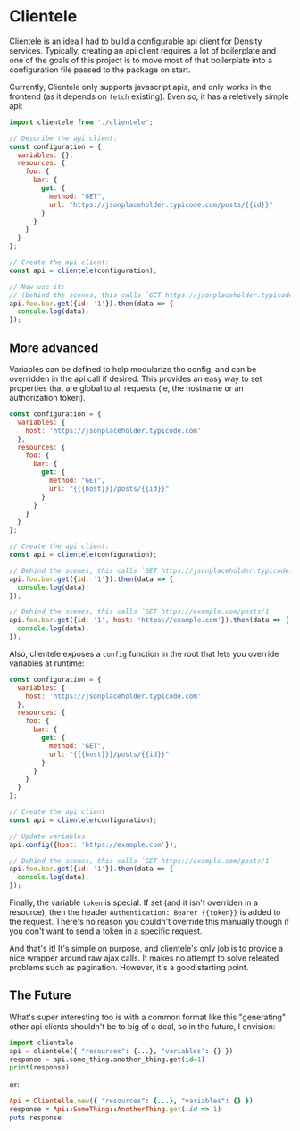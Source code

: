 # Clientele

Clientele is an idea I had to build a configurable api client for Density services. Typically,
creating an api client requires a lot of boilerplate and one of the goals of this project is to move
most of that boilerplate into a configuration file passed to the package on start.

Currently, Clientele only supports javascript apis, and only works in the frontend (as it depends on
`fetch` existing). Even so, it has a reletively simple api:

```javascript
import clientele from './clientele';

// Describe the api client:
const configuration = {
  variables: {},
  resources: {
    foo: {
      bar: {
        get: {
          method: "GET",
          url: "https://jsonplaceholder.typicode.com/posts/{{id}}"
        }
      }
    }
  }
};

// Create the api client:
const api = clientele(configuration);

// Now use it:
// (behind the scenes, this calls `GET https://jsonplaceholder.typicode.com/posts/1`)
api.foo.bar.get({id: '1'}).then(data => {
  console.log(data);
});
```

## More advanced

Variables can be defined to help modularize the config, and can be overridden in the api call if
desired. This provides an easy way to set properties that are global to all requests (ie, the
hostname or an authorization token).

```javascript
const configuration = {
  variables: {
    host: 'https://jsonplaceholder.typicode.com'
  },
  resources: {
    foo: {
      bar: {
        get: {
          method: "GET",
          url: "{{{host}}}/posts/{{id}}"
        }
      }
    }
  }
};

// Create the api client:
const api = clientele(configuration);

// Behind the scenes, this calls `GET https://jsonplaceholder.typicode.com/posts/1`
api.foo.bar.get({id: '1'}).then(data => {
  console.log(data);
});

// Behind the scenes, this calls `GET https://example.com/posts/1`
api.foo.bar.get({id: '1', host: 'https://example.com'}).then(data => {
  console.log(data);
});
```

Also, clientele exposes a `config` function in the root that lets you override variables at
runtime:

```javascript
const configuration = {
  variables: {
    host: 'https://jsonplaceholder.typicode.com'
  },
  resources: {
    foo: {
      bar: {
        get: {
          method: "GET",
          url: "{{{host}}}/posts/{{id}}"
        }
      }
    }
  }
};

// Create the api client
const api = clientele(configuration);

// Update variables.
api.config({host: 'https://example.com'});

// Behind the scenes, this calls `GET https://example.com/posts/1`
api.foo.bar.get({id: '1'}).then(data => {
  console.log(data);
});
```

Finally, the variable `token` is special. If set (and it isn't overriden in a resource), then the
header `Authentication: Bearer {{token}}` is added to the request. There's no reason you couldn't
override this manually though if you don't want to send a token in a specific request.

And that's it! It's simple on purpose, and clientele's only job is to provide a nice wrapper around
raw ajax calls. It makes no attempt to solve releated problems such as pagination. However, it's a
good starting point.

## The Future

What's super interesting too is with a common format like this "generating" other api clients
shouldn't be to big of a deal, so in the future, I envision:

```python
import clientele
api = clientele({ "resources": {...}, "variables": {} })
response = api.some_thing.another_thing.get(id=1)
print(response)
```

or:

```ruby
Api = Clientelle.new({ "resources": {...}, "variables": {} })
response = Api::SomeThing::AnotherThing.get(:id => 1)
puts response
```
